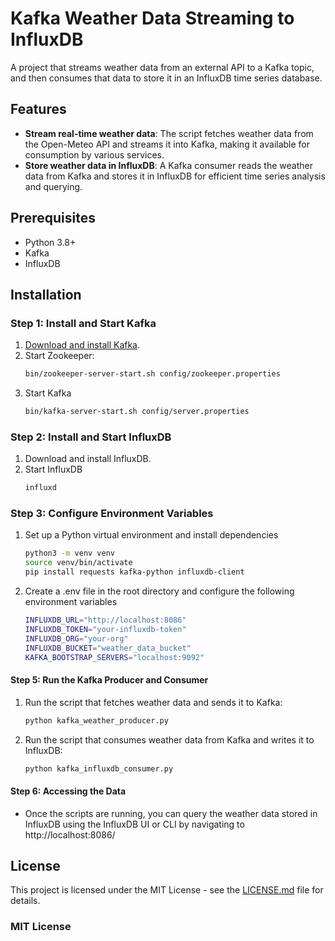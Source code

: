 # Kafka Weather Data Streaming to InfluxDB

A project that streams weather data from an external API to a Kafka topic, and then consumes that data to store it in an InfluxDB time series database.

## Features

- **Stream real-time weather data**: The script fetches weather data from the Open-Meteo API and streams it into Kafka, making it available for consumption by various services.
- **Store weather data in InfluxDB**: A Kafka consumer reads the weather data from Kafka and stores it in InfluxDB for efficient time series analysis and querying.

## Prerequisites

- Python 3.8+
- Kafka
- InfluxDB

## Installation

### Step 1: Install and Start Kafka

1. [Download and install Kafka](https://kafka.apache.org/downloads).
2. Start Zookeeper:
   ```bash
   bin/zookeeper-server-start.sh config/zookeeper.properties
3. Start Kafka
   ```bash
   bin/kafka-server-start.sh config/server.properties
   
### Step 2: Install and Start InfluxDB

1. Download and install InfluxDB.
2. Start InfluxDB
   ```bash
   influxd

### Step 3: Configure Environment Variables

1. Set up a Python virtual environment and install dependencies
   ```bash
   python3 -m venv venv
   source venv/bin/activate
   pip install requests kafka-python influxdb-client
   
2. Create a .env file in the root directory and configure the following environment variables
   ```bash
   INFLUXDB_URL="http://localhost:8086"
   INFLUXDB_TOKEN="your-influxdb-token"
   INFLUXDB_ORG="your-org"
   INFLUXDB_BUCKET="weather_data_bucket"
   KAFKA_BOOTSTRAP_SERVERS="localhost:9092"


#### Step 5: Run the Kafka Producer and Consumer

1. Run the script that fetches weather data and sends it to Kafka:
   ```bash
   python kafka_weather_producer.py

2. Run the script that consumes weather data from Kafka and writes it to InfluxDB:
   ```bash
   python kafka_influxdb_consumer.py

#### Step 6: Accessing the Data
- Once the scripts are running, you can query the weather data stored in InfluxDB using the InfluxDB UI or CLI by navigating to http://localhost:8086/



## License

This project is licensed under the MIT License - see the [LICENSE.md](LICENSE.md) file for details.

### MIT License


